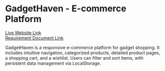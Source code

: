 
# GadgetHaven - E-commerce Platform

[Live Website Link](https://gadget-heaven-react.netlify.app/)  
[Requirement Document Link](/public/requirements.pdf)

GadgetHaven is a responsive e-commerce platform for gadget shopping. It includes intuitive navigation, categorized products, detailed product pages, a shopping cart, and a wishlist. Users can filter and sort items, with persistent data management via LocalStorage.
